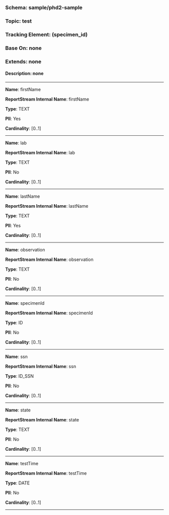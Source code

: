 
### Schema: sample/phd2-sample
### Topic: test
### Tracking Element: (specimen_id)
### Base On: none
### Extends: none
#### Description: none

---

**Name**: firstName

**ReportStream Internal Name**: firstName

**Type**: TEXT

**PII**: Yes

**Cardinality**: [0..1]

---

**Name**: lab

**ReportStream Internal Name**: lab

**Type**: TEXT

**PII**: No

**Cardinality**: [0..1]

---

**Name**: lastName

**ReportStream Internal Name**: lastName

**Type**: TEXT

**PII**: Yes

**Cardinality**: [0..1]

---

**Name**: observation

**ReportStream Internal Name**: observation

**Type**: TEXT

**PII**: No

**Cardinality**: [0..1]

---

**Name**: specimenId

**ReportStream Internal Name**: specimenId

**Type**: ID

**PII**: No

**Cardinality**: [0..1]

---

**Name**: ssn

**ReportStream Internal Name**: ssn

**Type**: ID_SSN

**PII**: No

**Cardinality**: [0..1]

---

**Name**: state

**ReportStream Internal Name**: state

**Type**: TEXT

**PII**: No

**Cardinality**: [0..1]

---

**Name**: testTime

**ReportStream Internal Name**: testTime

**Type**: DATE

**PII**: No

**Cardinality**: [0..1]

---
